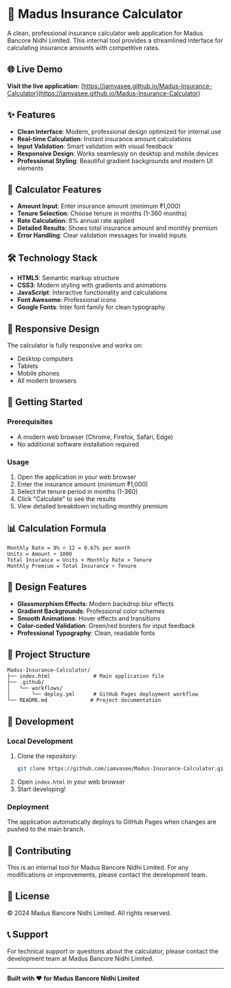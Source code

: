 # 🧮 Madus Insurance Calculator

A clean, professional insurance calculator web application for Madus Bancore Nidhi Limited. This internal tool provides a streamlined interface for calculating insurance amounts with competitive rates.

## 🌐 Live Demo

**Visit the live application:** [https://iamvasee.github.io/Madus-Insurance-Calculator](https://iamvasee.github.io/Madus-Insurance-Calculator)

## ✨ Features

- **Clean Interface**: Modern, professional design optimized for internal use
- **Real-time Calculation**: Instant insurance amount calculations
- **Input Validation**: Smart validation with visual feedback
- **Responsive Design**: Works seamlessly on desktop and mobile devices
- **Professional Styling**: Beautiful gradient backgrounds and modern UI elements

## 🧮 Calculator Features

- **Amount Input**: Enter insurance amount (minimum ₹1,000)
- **Tenure Selection**: Choose tenure in months (1-360 months)
- **Rate Calculation**: 8% annual rate applied
- **Detailed Results**: Shows total insurance amount and monthly premium
- **Error Handling**: Clear validation messages for invalid inputs

## 🛠️ Technology Stack

- **HTML5**: Semantic markup structure
- **CSS3**: Modern styling with gradients and animations
- **JavaScript**: Interactive functionality and calculations
- **Font Awesome**: Professional icons
- **Google Fonts**: Inter font family for clean typography

## 📱 Responsive Design

The calculator is fully responsive and works on:
- Desktop computers
- Tablets
- Mobile phones
- All modern browsers

## 🚀 Getting Started

### Prerequisites
- A modern web browser (Chrome, Firefox, Safari, Edge)
- No additional software installation required

### Usage
1. Open the application in your web browser
2. Enter the insurance amount (minimum ₹1,000)
3. Select the tenure period in months (1-360)
4. Click "Calculate" to see the results
5. View detailed breakdown including monthly premium

## 📊 Calculation Formula

```
Monthly Rate = 8% ÷ 12 = 0.67% per month
Units = Amount ÷ 1000
Total Insurance = Units × Monthly Rate × Tenure
Monthly Premium = Total Insurance ÷ Tenure
```

## 🎨 Design Features

- **Glassmorphism Effects**: Modern backdrop blur effects
- **Gradient Backgrounds**: Professional color schemes
- **Smooth Animations**: Hover effects and transitions
- **Color-coded Validation**: Green/red borders for input feedback
- **Professional Typography**: Clean, readable fonts

## 📁 Project Structure

```
Madus-Insurance-Calculator/
├── index.html              # Main application file
├── .github/
│   └── workflows/
│       └── deploy.yml      # GitHub Pages deployment workflow
└── README.md              # Project documentation
```

## 🔧 Development

### Local Development
1. Clone the repository:
   ```bash
   git clone https://github.com/iamvasee/Madus-Insurance-Calculator.git
   ```
2. Open `index.html` in your web browser
3. Start developing!

### Deployment
The application automatically deploys to GitHub Pages when changes are pushed to the main branch.

## 🤝 Contributing

This is an internal tool for Madus Bancore Nidhi Limited. For any modifications or improvements, please contact the development team.

## 📄 License

© 2024 Madus Bancore Nidhi Limited. All rights reserved.

## 📞 Support

For technical support or questions about the calculator, please contact the development team at Madus Bancore Nidhi Limited.

---

**Built with ❤️ for Madus Bancore Nidhi Limited** 